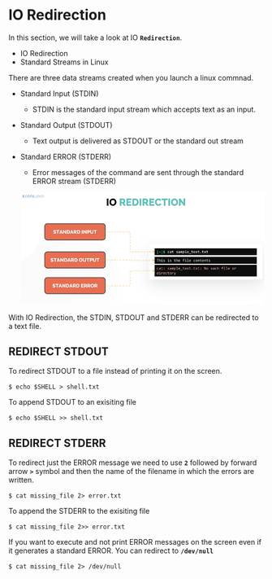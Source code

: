 # IO Redirection

In this section, we will take a look at IO **`Redirection`**.
- IO Redirection
- Standard Streams in Linux

There are three data streams created when you launch a linux commnad.
- Standard Input (STDIN)
  - STDIN is the standard input stream which accepts text as an input.
- Standard Output (STDOUT)
  - Text output is delivered as STDOUT or the standard out stream
- Standard ERROR (STDERR)
  - Error messages of the command are sent through the standard ERROR stream (STDERR)
  
  ![io](../../images/io.PNG)
  
With IO Redirection, the STDIN, STDOUT and STDERR can be redirected to a text file.

## REDIRECT STDOUT

To redirect STDOUT to a file instead of printing it on the screen.
```
$ echo $SHELL > shell.txt
```

To append STDOUT to an exisiting file
```
$ echo $SHELL >> shell.txt
```

## REDIRECT STDERR

To redirect just the ERROR message we need to use **`2`** followed by forward arrow **`>`** symbol and then the name of the filename in which the errors are written.
```
$ cat missing_file 2> error.txt
```

To append the STDERR to the exisiting file
```
$ cat missing_file 2>> error.txt
```

If you want to execute and not print ERROR messages on the screen even if it generates a standard ERROR. You can redirect to **`/dev/null`** 
```
$ cat missing_file 2> /dev/null
```

